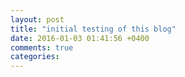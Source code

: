 ```yaml
---
layout: post
title: "initial testing of this blog"
date: 2016-01-03 01:41:56 +0400
comments: true
categories: 
---
```

